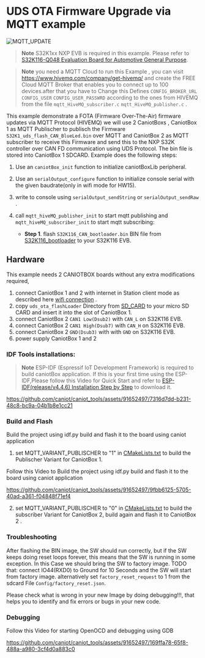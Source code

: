 # UDS OTA Firmware Upgrade via MQTT example

![MQTT_UPDATE](https://github.com/caniot/caniot_tools/assets/91652497/22651323-0d7a-4109-bbe8-ff1e837fd88d)

> **Note**
> S32K1xx NXP EVB is required in this example. Please refer to [S32K116-Q048 Evaluation Board for Automotive General Purpose](https://www.nxp.com/design/development-boards/automotive-development-platforms/s32k-mcu-platforms/s32k116-q048-evaluation-board-for-automotive-general-purpose:S32K116EVB).

> **Note**
> you need a MQTT Cloud to run this Example , you can visit https://www.hivemq.com/company/get-hivemq/ and create the FREE Cloud MQTT Broker that enables you to connect up to 100 devices.after that you have to  Change this Defines  `CONFIG_BROKER_URL` `CONFIG_USER` `CONFIG_USER_PASSWRD` according to the ones from HIVEMQ from the file `mqtt_HiveMQ_subscriber.c` `mqtt_HiveMQ_publisher.c` .


This example demonstrate a FOTA (Firmware Over-The-Air) firmware updates via MQTT Protocol (HIVEMQ)  we will use 2 CaniotBoxs , CaniotBox 1 as MQTT Publischer to publisch the Firmware `S32K1_uds_flash_CAN_BlueLed.bin` over MQTT and CaniotBox 2 as MQTT subscriber to receive this Firmware and send this  to the NXP S32K controller over CAN FD communication using UDS Protocol. The bin  file is stored into CaniotBox 1 SDCARD. Example does the following steps:

1. Use an  `caniotBox_init` function to initialize caniotBoxLib peripheral.
2. Use an  `serialOutput_configure` function to initialize console serial with the given baudrate(only in wifi mode for HW15).
3. write to console using `serialOutput_sendString` or `serialOutput_sendRaw` .
4. call `mqtt_hiveMQ_publisher_init` to start  mqtt publishing  and `mqtt_hiveMQ_subscriber_init` to start  mqtt subscribing:

     * **Step 1**. flash `S32K116_CAN_bootloader.bin` BIN file from [S32K116_bootloader](./S32K116_bootloader) to your S32K116 EVB.

## Hardware

This example needs 2 CANIOTBOX boards without any extra modifications required, 

1. connect CaniotBox 1 and 2 with internet in Station client mode as described here [wifi connection](https://caniot-docu.readthedocs.io/en/latest/getting-started-caniot.html#wifi-connection) .
2. copy `uds_ota_flashLoader` Directory from [SD_CARD](./SD_CARD) to your micro SD CARD and  insert it into the slot of CaniotBox 1.
3. connect  CaniotBox 2 `CAN1 Low(Dsub2)` with `CAN_L` on S32K116 EVB.
4. connect  CaniotBox 2 `CAN1 High(Dsub7)` with `CAN_H` on S32K116 EVB.
5. connect  CaniotBox 2 `GND(Dsub3)` with  with `GND` on S32K116 EVB.
4. power supply CaniotBox 1 and 2

### IDF Tools installations:

> **Note**
> ESP-IDF (Espressif IoT Development Framework) is required to build caniotBox application. If this is your first time using the ESP-IDF,Please follow this Video for Quick Start and refer to [ESP-IDF(release/v4.4.6) Installation Step by Step](https://docs.espressif.com/projects/esp-idf/en/v4.4.6/esp32/get-started/index.html#installation-step-by-step) to download it. 

https://github.com/caniot/caniot_tools/assets/91652497/7316d7dd-b231-48c8-bc9a-04b1b8e1cc21


### Build and Flash

Build the project using idf.py build and flash it to the board using caniot application

1. set MQTT_VARIANT_PUBLISCHER  to "1" in [CMakeLists.txt](./CMakeLists.txt) to build the Publischer Variant for CaniotBox 1.

Follow this Video to Build the project using idf.py build and flash it to the board using caniot application

https://github.com/caniot/caniot_tools/assets/91652497/9fbb6125-5705-40ad-a361-f04848f71ef4

2. set MQTT_VARIANT_PUBLISCHER  to "0" in [CMakeLists.txt](./CMakeLists.txt) to build the subscriber Variant for CaniotBox 2, build again and flash it to  CaniotBox 2 .

### Troubleshooting

After flashing the BIN image, the SW should run correctly, but if the SW keeps doing reset loops forever, this means that the SW is running in some exception. In this Case we should bring the SW to factory image. TODO that: connect IO44(RXD0) to Ground for 10 Seconds and the SW will start from factory image. alternatively set `factory_reset_request` to 1 from the sdcard File  `Config/factory_reset.json`.

Please check what is wrong in your new Image by doing debugging!!!, that helps you to identify and fix errors or bugs in your new code.

### Debugging

Follow this Video for starting OpenOCD  and debugging using GDB

https://github.com/caniot/caniot_tools/assets/91652497/169ffa78-65f8-488a-a980-3cf4d0a883c0



